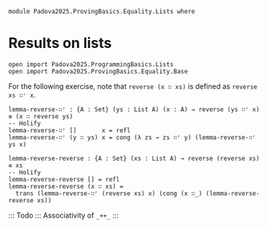 ```
module Padova2025.ProvingBasics.Equality.Lists where
```

# Results on lists

```
open import Padova2025.ProgrammingBasics.Lists
open import Padova2025.ProvingBasics.Equality.Base
```

For the following exercise, note that `reverse (x ∷ xs)` is defined as
`reverse xs ∷ʳ x`.

```
lemma-reverse-∷ʳ : {A : Set} (ys : List A) (x : A) → reverse (ys ∷ʳ x) ≡ (x ∷ reverse ys)
-- Holify
lemma-reverse-∷ʳ []       x = refl
lemma-reverse-∷ʳ (y ∷ ys) x = cong (λ zs → zs ∷ʳ y) (lemma-reverse-∷ʳ ys x)
```

```
lemma-reverse-reverse : {A : Set} (xs : List A) → reverse (reverse xs) ≡ xs
-- Holify
lemma-reverse-reverse [] = refl
lemma-reverse-reverse (x ∷ xs) =
  trans (lemma-reverse-∷ʳ (reverse xs) x) (cong (x ∷_) (lemma-reverse-reverse xs))
```

::: Todo :::
Associativity of `_++_`
:::
